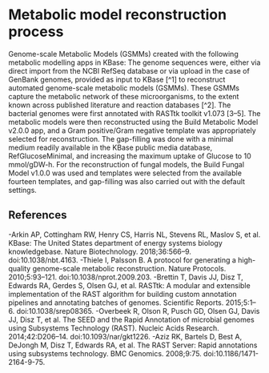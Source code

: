 # Metabolic model reconstruction process
Genome-scale Metabolic Models (GSMMs) created with the following metabolic modelling apps in KBase:
The genome sequences were, either via direct import from the NCBI RefSeq database or via upload in the case of GenBank genomes, provided as input to KBase [^1] to reconstruct automated genome-scale metabolic models (GSMMs). These GSMMs capture the metabolic network of these microorganisms, to the extent known across published literature and reaction databases [^2]. The bacterial genomes were first annotated with RASTtk toolkit v1.073 [3–5]. The metabolic models were then reconstructed using the Build Metabolic Model v2.0.0 app, and a Gram positive/Gram negative template was appropriately selected for reconstruction. The gap-filling was done with a minimal medium readily available in the KBase public media database, RefGlucoseMinimal, and increasing the maximum uptake of Glucose to 10 mmol/gDW-h. For the reconstruction of fungal models, the Build Fungal Model v1.0.0 was used and templates were selected from the available fourteen templates, and gap-filling was also carried out with the default settings.
## References
-Arkin AP, Cottingham RW, Henry CS, Harris NL, Stevens RL, Maslov S, et al. KBase: The United States department of energy systems biology knowledgebase. Nature Biotechnology. 2018;36:566–9. doi:10.1038/nbt.4163.
-Thiele I, Palsson B. A protocol for generating a high-quality genome-scale metabolic reconstruction. Nature Protocols. 2010;5:93–121. doi:10.1038/nprot.2009.203.
-Brettin T, Davis JJ, Disz T, Edwards RA, Gerdes S, Olsen GJ, et al. RASTtk: A modular and extensible implementation of the RAST algorithm for building custom annotation pipelines and annotating batches of genomes. Scientific Reports. 2015;5:1–6. doi:10.1038/srep08365.
-Overbeek R, Olson R, Pusch GD, Olsen GJ, Davis JJ, Disz T, et al. The SEED and the Rapid Annotation of microbial genomes using Subsystems Technology (RAST). Nucleic Acids Research. 2014;42:D206–14. doi:10.1093/nar/gkt1226.
-Aziz RK, Bartels D, Best A, DeJongh M, Disz T, Edwards RA, et al. The RAST Server: Rapid annotations using subsystems technology. BMC Genomics. 2008;9:75. doi:10.1186/1471-2164-9-75.
